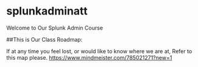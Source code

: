 # splunkadminatt
Welcome to Our Splunk Admin Course

##This is Our Class Roadmap: 

If at any time you feel lost, or would like to know where we are at, Refer to this map please. 
https://www.mindmeister.com/785021271?new=1
